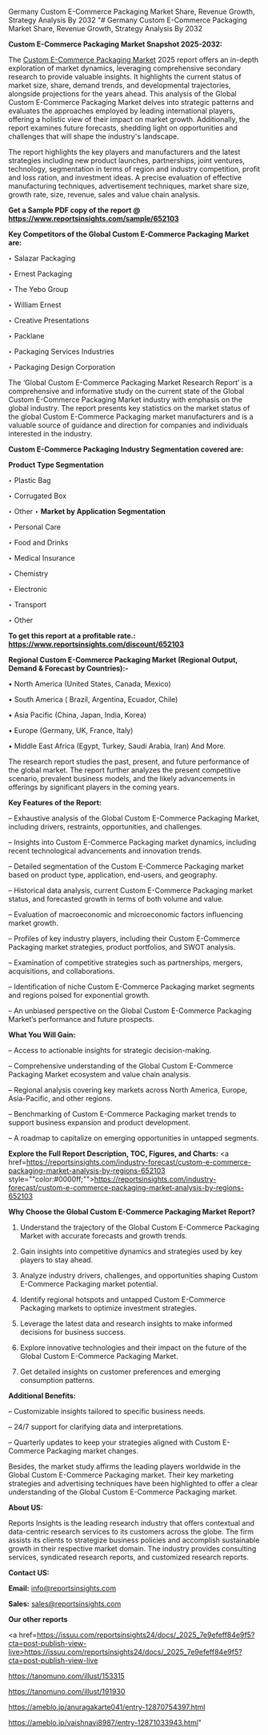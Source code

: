 Germany Custom E-Commerce Packaging Market Share, Revenue Growth, Strategy Analysis By 2032
"# Germany Custom E-Commerce Packaging Market Share, Revenue Growth, Strategy Analysis By 2032

<strong>Custom E-Commerce Packaging Market Snapshot 2025-2032:</strong>

The <a href=https://www.reportsinsights.com/sample/652103>Custom E-Commerce Packaging Market</a> 2025 report offers an in-depth exploration of market dynamics, leveraging comprehensive secondary research to provide valuable insights. It highlights the current status of market size, share, demand trends, and developmental trajectories, alongside projections for the years ahead. This analysis of the Global Custom E-Commerce Packaging Market delves into strategic patterns and evaluates the approaches employed by leading international players, offering a holistic view of their impact on market growth. Additionally, the report examines future forecasts, shedding light on opportunities and challenges that will shape the industry's landscape.

The report highlights the key players and manufacturers and the latest strategies including new product launches, partnerships, joint ventures, technology, segmentation in terms of region and industry competition, profit and loss ration, and investment ideas. A precise evaluation of effective manufacturing techniques, advertisement techniques, market share size, growth rate, size, revenue, sales and value chain analysis.

<strong>Get a Sample PDF copy of the report @ <a href=https://www.reportsinsights.com/sample/652103 style=color:#0000ff;>https://www.reportsinsights.com/sample/652103</a></strong>

<strong>Key Competitors of the Global Custom E-Commerce Packaging Market are:</strong>

‣ Salazar Packaging

‣ Ernest Packaging

‣ The Yebo Group

‣ William Ernest

‣ Creative Presentations

‣ Packlane

‣ Packaging Services Industries

‣ Packaging Design Corporation

The ‘Global Custom E-Commerce Packaging Market Research Report’ is a comprehensive and informative study on the current state of the Global Custom E-Commerce Packaging Market industry with emphasis on the global industry. The report presents key statistics on the market status of the global Custom E-Commerce Packaging market manufacturers and is a valuable source of guidance and direction for companies and individuals interested in the industry.

<strong>Custom E-Commerce Packaging Industry Segmentation covered are:</strong>

<strong>Product Type Segmentation</strong>

‣ Plastic Bag

‣ Corrugated Box

‣ Other
‣ 
<strong>Market by Application Segmentation</strong>

‣ Personal Care

‣ Food and Drinks

‣ Medical Insurance

‣ Chemistry

‣ Electronic

‣ Transport

‣ Other

<strong>To get this report at a profitable rate.: <a href=https://www.reportsinsights.com/discount/652103 style=color:#0000ff;>https://www.reportsinsights.com/discount/652103</a></strong>

<strong>Regional Custom E-Commerce Packaging Market (Regional Output, Demand &amp; Forecast by Countries):-</strong>

• North America (United States, Canada, Mexico)

• South America ( Brazil, Argentina, Ecuador, Chile)

• Asia Pacific (China, Japan, India, Korea)

• Europe (Germany, UK, France, Italy)

• Middle East Africa (Egypt, Turkey, Saudi Arabia, Iran) And More.

The research report studies the past, present, and future performance of the global market. The report further analyzes the present competitive scenario, prevalent business models, and the likely advancements in offerings by significant players in the coming years.

<strong>Key Features of the Report:</strong>

– Exhaustive analysis of the Global Custom E-Commerce Packaging Market, including drivers, restraints, opportunities, and challenges.

– Insights into Custom E-Commerce Packaging market dynamics, including recent technological advancements and innovation trends.

– Detailed segmentation of the Custom E-Commerce Packaging market based on product type, application, end-users, and geography.

– Historical data analysis, current Custom E-Commerce Packaging market status, and forecasted growth in terms of both volume and value.

– Evaluation of macroeconomic and microeconomic factors influencing market growth.

– Profiles of key industry players, including their Custom E-Commerce Packaging market strategies, product portfolios, and SWOT analysis.

– Examination of competitive strategies such as partnerships, mergers, acquisitions, and collaborations.

– Identification of niche Custom E-Commerce Packaging market segments and regions poised for exponential growth.

– An unbiased perspective on the Global Custom E-Commerce Packaging Market’s performance and future prospects.

<strong>What You Will Gain:</strong>

– Access to actionable insights for strategic decision-making.

– Comprehensive understanding of the Global Custom E-Commerce Packaging Market ecosystem and value chain analysis.

– Regional analysis covering key markets across North America, Europe, Asia-Pacific, and other regions.

– Benchmarking of Custom E-Commerce Packaging market trends to support business expansion and product development.

– A roadmap to capitalize on emerging opportunities in untapped segments.

<strong>Explore the Full Report Description, TOC, Figures, and Charts:</strong>
<a href=https://reportsinsights.com/industry-forecast/custom-e-commerce-packaging-market-analysis-by-regions-652103 style=""color:#0000ff;"">https://reportsinsights.com/industry-forecast/custom-e-commerce-packaging-market-analysis-by-regions-652103</a>

<strong>Why Choose the Global Custom E-Commerce Packaging Market Report?</strong>

1. Understand the trajectory of the Global Custom E-Commerce Packaging Market with accurate forecasts and growth trends.

2. Gain insights into competitive dynamics and strategies used by key players to stay ahead.

3. Analyze industry drivers, challenges, and opportunities shaping Custom E-Commerce Packaging market potential.

4. Identify regional hotspots and untapped Custom E-Commerce Packaging markets to optimize investment strategies.

5. Leverage the latest data and research insights to make informed decisions for business success.

6. Explore innovative technologies and their impact on the future of the Global Custom E-Commerce Packaging Market.

7. Get detailed insights on customer preferences and emerging consumption patterns.

<strong>Additional Benefits:</strong>

– Customizable insights tailored to specific business needs.

– 24/7 support for clarifying data and interpretations.

– Quarterly updates to keep your strategies aligned with Custom E-Commerce Packaging market changes.

Besides, the market study affirms the leading players worldwide in the Global Custom E-Commerce Packaging market. Their key marketing strategies and advertising techniques have been highlighted to offer a clear understanding of the Global Custom E-Commerce Packaging market.

<strong><strong>About US</strong>:</strong>

Reports Insights is the leading research industry that offers contextual and data-centric research services to its customers across the globe. The firm assists its clients to strategize business policies and accomplish sustainable growth in their respective market domain. The industry provides consulting services, syndicated research reports, and customized research reports.

<strong>Contact US:</strong>

<p class=><b>Email:</b> <a href=mailto:info@reportsinsights.com>info@reportsinsights.com</a></p>
<p class=><b>Sales:</b> <a href=mailto:sales@reportsinsights.com>sales@reportsinsights.com</a></p>

<strong>Our other reports</strong>

<a href=https://issuu.com/reportsinsights24/docs/_2025_7e9efeff84e9f5?cta=post-publish-view-live>https://issuu.com/reportsinsights24/docs/_2025_7e9efeff84e9f5?cta=post-publish-view-live</a>

<a href=https://tanomuno.com/illust/153315>https://tanomuno.com/illust/153315</a>

<a href=https://tanomuno.com/illust/191930>https://tanomuno.com/illust/191930</a>

<a href=https://ameblo.jp/anuragakarte041/entry-12870754397.html>https://ameblo.jp/anuragakarte041/entry-12870754397.html</a>

<a href=https://ameblo.jp/vaishnavi8987/entry-12871033943.html>https://ameblo.jp/vaishnavi8987/entry-12871033943.html</a>"

